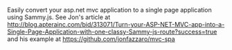 Easily convert your asp.net mvc application to a single page application using Sammy.js. See Jon's article at http://blog.apterainc.com/bid/313071/Turn-your-ASP-NET-MVC-app-into-a-Single-Page-Application-with-one-classy-Sammy-js-route?success=true and his example at https://github.com/jonfazzaro/mvc-spa

